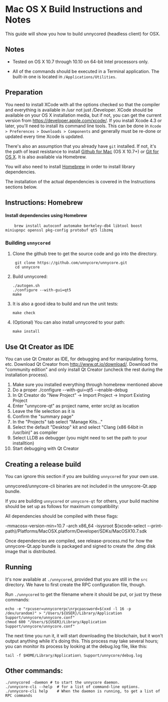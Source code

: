 Mac OS X Build Instructions and Notes
====================================
This guide will show you how to build unnycored (headless client) for OSX.

Notes
-----

* Tested on OS X 10.7 through 10.10 on 64-bit Intel processors only.

* All of the commands should be executed in a Terminal application. The
built-in one is located in `/Applications/Utilities`.

Preparation
-----------

You need to install XCode with all the options checked so that the compiler
and everything is available in /usr not just /Developer. XCode should be
available on your OS X installation media, but if not, you can get the
current version from https://developer.apple.com/xcode/. If you install
Xcode 4.3 or later, you'll need to install its command line tools. This can
be done in `Xcode > Preferences > Downloads > Components` and generally must
be re-done or updated every time Xcode is updated.

There's also an assumption that you already have `git` installed. If
not, it's the path of least resistance to install [Github for Mac](https://mac.github.com/)
(OS X 10.7+) or
[Git for OS X](https://code.google.com/p/git-osx-installer/). It is also
available via Homebrew.

You will also need to install [Homebrew](http://brew.sh) in order to install library
dependencies.

The installation of the actual dependencies is covered in the Instructions
sections below.

Instructions: Homebrew
----------------------

#### Install dependencies using Homebrew

        brew install autoconf automake berkeley-db4 libtool boost miniupnpc openssl pkg-config protobuf qt5 libzmq

### Building `unnycored`

1. Clone the github tree to get the source code and go into the directory.

        git clone https://github.com/unnycore/unnycore.git
        cd unnycore

2.  Build unnycored:

        ./autogen.sh
        ./configure --with-gui=qt5
        make

3.  It is also a good idea to build and run the unit tests:

        make check

4.  (Optional) You can also install unnycored to your path:

        make install

Use Qt Creator as IDE
------------------------
You can use Qt Creator as IDE, for debugging and for manipulating forms, etc.
Download Qt Creator from http://www.qt.io/download/. Download the "community edition" and only install Qt Creator (uncheck the rest during the installation process).

1. Make sure you installed everything through homebrew mentioned above
2. Do a proper ./configure --with-gui=qt5 --enable-debug
3. In Qt Creator do "New Project" -> Import Project -> Import Existing Project
4. Enter "unnycore-qt" as project name, enter src/qt as location
5. Leave the file selection as it is
6. Confirm the "summary page"
7. In the "Projects" tab select "Manage Kits..."
8. Select the default "Desktop" kit and select "Clang (x86 64bit in /usr/bin)" as compiler
9. Select LLDB as debugger (you might need to set the path to your installtion)
10. Start debugging with Qt Creator

Creating a release build
------------------------
You can ignore this section if you are building `unnycored` for your own use.

unnycored/unnycore-cli binaries are not included in the unnycore-Qt.app bundle.

If you are building `unnycored` or `unnycore-qt` for others, your build machine should be set up
as follows for maximum compatibility:

All dependencies should be compiled with these flags:

 -mmacosx-version-min=10.7
 -arch x86_64
 -isysroot $(xcode-select --print-path)/Platforms/MacOSX.platform/Developer/SDKs/MacOSX10.7.sdk

Once dependencies are compiled, see release-process.md for how the unnycore-Qt.app
bundle is packaged and signed to create the .dmg disk image that is distributed.

Running
-------

It's now available at `./unnycored`, provided that you are still in the `src`
directory. We have to first create the RPC configuration file, though.

Run `./unnycored` to get the filename where it should be put, or just try these
commands:

    echo -e "rpcuser=unnycorerpc\nrpcpassword=$(xxd -l 16 -p /dev/urandom)" > "/Users/${USER}/Library/Application Support/unnycore/unnycore.conf"
    chmod 600 "/Users/${USER}/Library/Application Support/unnycore/unnycore.conf"

The next time you run it, it will start downloading the blockchain, but it won't
output anything while it's doing this. This process may take several hours;
you can monitor its process by looking at the debug.log file, like this:

    tail -f $HOME/Library/Application\ Support/unnycore/debug.log

Other commands:
-------

    ./unnycored -daemon # to start the unnycore daemon.
    ./unnycore-cli --help  # for a list of command-line options.
    ./unnycore-cli help    # When the daemon is running, to get a list of RPC commands
